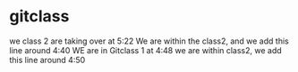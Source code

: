 # gitclass
we class 2 are taking over at 5:22
We are within the class2, and we add this line around 4:40
WE are in Gitclass 1 at 4:48
we are within class2, we add this line around 4:50
